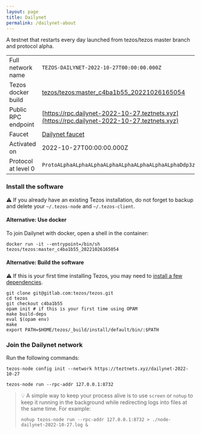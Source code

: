 ```yaml
---
layout: page
title: Dailynet
permalink: /dailynet-about
---
```


A testnet that restarts every day launched from tezos/tezos master branch and protocol alpha.

| | |
|-------|---------------------|
| Full network name | `TEZOS-DAILYNET-2022-10-27T00:00:00.000Z` |
| Tezos docker build | [tezos/tezos:master_c4ba1b55_20221026165054](https://hub.docker.com/r/tezos/tezos/tags?page=1&ordering=last_updated&name=master_c4ba1b55_20221026165054) |
| Public RPC endpoint | [https://rpc.dailynet-2022-10-27.teztnets.xyz](https://rpc.dailynet-2022-10-27.teztnets.xyz) |
| Faucet | [Dailynet faucet](https://faucet.dailynet-2022-10-27.teztnets.xyz) |
| Activated on | 2022-10-27T00:00:00.000Z |
| Protocol at level 0 |  `ProtoALphaALphaALphaALphaALphaALphaALphaALphaDdp3zK` |





### Install the software

⚠️  If you already have an existing Tezos installation, do not forget to backup and delete your `~/.tezos-node` and `~/.tezos-client`.



#### Alternative: Use docker

To join Dailynet with docker, open a shell in the container:

```
docker run -it --entrypoint=/bin/sh tezos/tezos:master_c4ba1b55_20221026165054
```

#### Alternative: Build the software

⚠️  If this is your first time installing Tezos, you may need to [install a few dependencies](https://tezos.gitlab.io/introduction/howtoget.html#setting-up-the-development-environment-from-scratch).

```
git clone git@gitlab.com:tezos/tezos.git
cd tezos
git checkout c4ba1b55
opam init # if this is your first time using OPAM
make build-deps
eval $(opam env)
make
export PATH=$HOME/tezos/_build/install/default/bin/:$PATH
```

### Join the Dailynet network

Run the following commands:

```
tezos-node config init --network https://teztnets.xyz/dailynet-2022-10-27

tezos-node run --rpc-addr 127.0.0.1:8732
```

> 💡 A simple way to keep your process alive is to use `screen` or `nohup` to keep it running in the background while redirecting logs into files at the same time. For example:
>
> ```bash=13
> nohup tezos-node run --rpc-addr 127.0.0.1:8732 > ./node-dailynet-2022-10-27.log &
> ```


